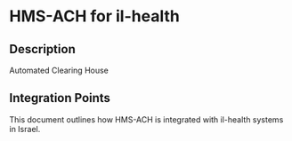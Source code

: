 # HMS-ACH for il-health

## Description

Automated Clearing House

## Integration Points

This document outlines how HMS-ACH is integrated with il-health systems in Israel.
